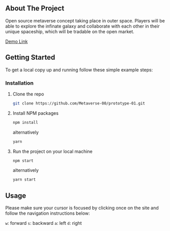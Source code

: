 ## About The Project

Open source metaverse concept taking place in outer space. Players will be able to explore the infinate galaxy and collaborate with each other in their unique spaceship, which will be tradable on the open market.

[Demo Link](https://astonishing-stroopwafel-02b744.netlify.app)

## Getting Started

To get a local copy up and running follow these simple example steps:

### Installation

1. Clone the repo
   ```sh
   git clone https://github.com/Metaverse-00/prototype-01.git
   ```
2. Install NPM packages
   ```sh
   npm install
   ```
   alternatively
   ```sh
   yarn
   ```
3. Run the project on your local machine
   ```sh
   npm start
   ```
   alternatively
   ```sh
   yarn start
   ```

## Usage

Please make sure your cursor is focused by clicking once on the site and follow the navigation instructions below:

`w`: forward
`s`: backward
`a`: left
`d`: right
